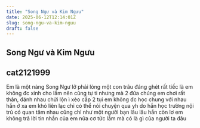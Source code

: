 ```yaml
---
title: "Song Ngư và Kim Ngưu"
date: 2025-06-12T12:14:01Z
slug: song-ngu-va-kim-nguu
draft: false
---
```


## Song Ngư và Kim Ngưu

## cat2121999

Em là một nàng Song Ngư
lỡ phải lòng một con trâu đáng ghét
rất tiếc là em không đc xinh cho lắm nên cũng tự ti
nhưng mà 2 đứa chúng em chơi rất thân, đánh nhau chửi lộn ì xèo
cấp 2 tụi em không đc học chung với nhau
hắn ở xa em khó liên lạc
chỉ có thể nói chuyện qua yh do hắn học trường nội trú
có quan tâm nhau cũng chỉ như một người bạn
lâu lâu hắn còn lơ em
không trả lời tin nhắn của em nữa cơ
tức lắm mà có là gì của người ta đâu